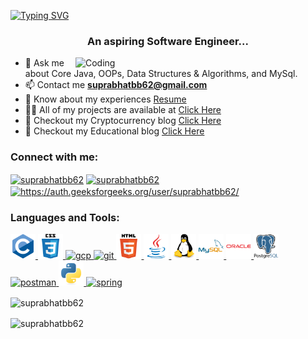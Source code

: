 [![Typing SVG](https://readme-typing-svg.demolab.com?font=Fira+Code&size=25&pause=100&color=F7D610&center=true&vCenter=true&random=false&width=435&lines=Hello+there+!+%F0%9F%98%8A;This+is+Supra...;Nice+to+meet+you+%F0%9F%98%8A)](https://git.io/typing-svg)

<h3 align="center">An aspiring Software Engineer...</h3>
<img align="right" alt="Coding" width="400" src="https://i.pinimg.com/originals/e8/f4/53/e8f453469a3ec97ecd354df465d73913.gif">

- 💬 Ask me about Core Java, OOPs, Data Structures & Algorithms, and MySql.
- 📫 Contact me **suprabhatbb62@gmail.com**
- 📄 Know about my experiences <a href="https://drive.google.com/file/d/1rqPgYCP7SXKaztGfq70f3y0N5QNPRJMa/view?usp=sharing" target="_blank"> Resume </a>
- 👨‍💻 All of my projects are available at <a href="https://github.com/Suprabhatbb62/" target="_blank"> Click Here </a>
- 📝 Checkout my Cryptocurrency blog <a href="https://finance-123com.blogspot.com/" target="_blank"> Click Here </a>
- 📝 Checkout my Educational blog <a href="https://mcasnu.blogspot.com/" target="_blank"> Click Here </a>



<h3 align="left">Connect with me:</h3>
<p align="left">
<a href="https://linkedin.com/in/suprabhatbb62" target="blank"><img align="center" src="https://raw.githubusercontent.com/rahuldkjain/github-profile-readme-generator/master/src/images/icons/Social/linked-in-alt.svg" alt="suprabhatbb62" height="30" width="40" /></a>
<a href="https://www.leetcode.com/suprabhatbb62" target="blank"><img align="center" src="https://raw.githubusercontent.com/rahuldkjain/github-profile-readme-generator/master/src/images/icons/Social/leet-code.svg" alt="suprabhatbb62" height="30" width="40" /></a>
<a href="https://auth.geeksforgeeks.org/user/https://auth.geeksforgeeks.org/user/suprabhatbb62/" target="blank"><img align="center" src="https://raw.githubusercontent.com/rahuldkjain/github-profile-readme-generator/master/src/images/icons/Social/geeks-for-geeks.svg" alt="https://auth.geeksforgeeks.org/user/suprabhatbb62/" height="30" width="40" /></a>
</p>

<h3 align="left">Languages and Tools:</h3>
<p align="left"> <a href="https://www.cprogramming.com/" target="_blank" rel="noreferrer"> <img src="https://raw.githubusercontent.com/devicons/devicon/master/icons/c/c-original.svg" alt="c" width="40" height="40"/> </a> <a href="https://www.w3schools.com/css/" target="_blank" rel="noreferrer"> <img src="https://raw.githubusercontent.com/devicons/devicon/master/icons/css3/css3-original-wordmark.svg" alt="css3" width="40" height="40"/> </a> <a href="https://cloud.google.com" target="_blank" rel="noreferrer"> <img src="https://www.vectorlogo.zone/logos/google_cloud/google_cloud-icon.svg" alt="gcp" width="40" height="40"/> </a> <a href="https://git-scm.com/" target="_blank" rel="noreferrer"> <img src="https://www.vectorlogo.zone/logos/git-scm/git-scm-icon.svg" alt="git" width="40" height="40"/> </a> <a href="https://www.w3.org/html/" target="_blank" rel="noreferrer"> <img src="https://raw.githubusercontent.com/devicons/devicon/master/icons/html5/html5-original-wordmark.svg" alt="html5" width="40" height="40"/> </a> <a href="https://www.java.com" target="_blank" rel="noreferrer"> <img src="https://raw.githubusercontent.com/devicons/devicon/master/icons/java/java-original.svg" alt="java" width="40" height="40"/> </a> <a href="https://www.linux.org/" target="_blank" rel="noreferrer"> <img src="https://raw.githubusercontent.com/devicons/devicon/master/icons/linux/linux-original.svg" alt="linux" width="40" height="40"/> </a> <a href="https://www.mysql.com/" target="_blank" rel="noreferrer"> <img src="https://raw.githubusercontent.com/devicons/devicon/master/icons/mysql/mysql-original-wordmark.svg" alt="mysql" width="40" height="40"/> </a> <a href="https://www.oracle.com/" target="_blank" rel="noreferrer"> <img src="https://raw.githubusercontent.com/devicons/devicon/master/icons/oracle/oracle-original.svg" alt="oracle" width="40" height="40"/> </a> <a href="https://www.postgresql.org" target="_blank" rel="noreferrer"> <img src="https://raw.githubusercontent.com/devicons/devicon/master/icons/postgresql/postgresql-original-wordmark.svg" alt="postgresql" width="40" height="40"/> </a> <a href="https://postman.com" target="_blank" rel="noreferrer"> <img src="https://www.vectorlogo.zone/logos/getpostman/getpostman-icon.svg" alt="postman" width="40" height="40"/> </a> <a href="https://www.python.org" target="_blank" rel="noreferrer"> <img src="https://raw.githubusercontent.com/devicons/devicon/master/icons/python/python-original.svg" alt="python" width="40" height="40"/> </a> <a href="https://spring.io/" target="_blank" rel="noreferrer"> <img src="https://www.vectorlogo.zone/logos/springio/springio-icon.svg" alt="spring" width="40" height="40"/> </a> </p>

<p><img align="center" src="https://github-readme-stats.vercel.app/api/top-langs?username=suprabhatbb62&show_icons=true&locale=en&layout=compact" alt="suprabhatbb62" /></p>

<p><img align="center" src="https://github-readme-streak-stats.herokuapp.com/?user=suprabhatbb62&" alt="suprabhatbb62" /></p>
